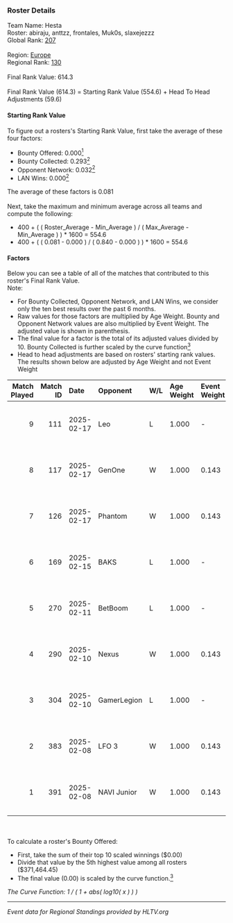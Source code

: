 ### Roster Details<br />
Team Name: Hesta<br />
Roster: abiraju, anttzz, frontales, Muk0s, slaxejezzz<br />
Global Rank: [207](../../standings_global_2025_02_24.md)<br />
<br />
Region: [Europe]( ../../standings_europe_2025_02_24.md)<br />
Regional Rank: [130]( ../../standings_europe_2025_02_24.md)<br />
<br />
Final Rank Value:  614.3<br />
<br />
Final Rank Value (614.3) = Starting Rank Value (554.6) + Head To Head Adjustments (59.6)<br />

#### Starting Rank Value<br />
To figure out a rosters's Starting Rank Value, first take the average of these four factors:<br />
- Bounty Offered: 0.000[<sup>1</sup>](#table2)
- Bounty Collected: 0.293[<sup>2</sup>](#table1)
- Opponent Network: 0.032[<sup>2</sup>](#table1)
- LAN Wins: 0.000[<sup>2</sup>](#table1)

The average of these factors is 0.081<br />
<br />
Next, take the maximum and minimum average across all teams and compute the following:<br />
- 400 + ( ( Roster_Average - Min_Average ) / ( Max_Average - Min_Average ) ) * 1600 = 554.6
- 400 + ( ( 0.081 - 0.000 ) / ( 0.840 - 0.000 ) ) * 1600 = 554.6


#### Factors<br />
Below you can see a table of all of the matches that contributed to this roster's Final Rank Value.<br />
Note:<br />

- For Bounty Collected, Opponent Network, and LAN Wins, we consider only the ten best results over the past 6 months.
- Raw values for those factors are multiplied by Age Weight. Bounty and Opponent Network values are also multiplied by Event Weight. The adjusted value is shown in parenthesis.
- The final value for a factor is the total of its adjusted values divided by 10. Bounty Collected is further scaled by the curve function[<sup>3</sup>](#curveFunction)
- Head to head adjustments are based on rosters' starting rank values. The results shown below are adjusted by Age Weight and not Event Weight
<span id="table1"></span><br />


| Match Played | Match ID | Date       | Opponent    | W/L | Age Weight | Event Weight | Bounty Collected | Opponent Network | LAN Wins  | H2H Adj. | Roster                                        |
| -: | -: | :- | :- | :- | :- | :- | :- | :- | :- | -: | :- |
|            9 |      111 | 2025-02-17 | Leo         | L   | 1.000      | -            | -                | -                | -         |    -8.84 | abiraju, anttzz, frontales, Muk0s, slaxejezzz |
|            8 |      117 | 2025-02-17 | GenOne      | W   | 1.000      | 0.143        | 0.008 (0.001)    | 0.573 (0.082)    | 0 (0.000) |    22.74 | abiraju, anttzz, frontales, Muk0s, slaxejezzz |
|            7 |      126 | 2025-02-17 | Phantom     | W   | 1.000      | 0.143        | 0.000 (0.000)    | 0.000 (0.000)    | 0 (0.000) |     7.74 | abiraju, anttzz, frontales, Muk0s, slaxejezzz |
|            6 |      169 | 2025-02-15 | BAKS        | L   | 1.000      | -            | -                | -                | -         |   -23.46 | abiraju, anttzz, frontales, Muk0s, slaxejezzz |
|            5 |      270 | 2025-02-11 | BetBoom     | L   | 1.000      | -            | -                | -                | -         |    -2.53 | abiraju, anttzz, frontales, Muk0s, slaxejezzz |
|            4 |      290 | 2025-02-10 | Nexus       | W   | 1.000      | 0.143        | 0.172 (0.025)    | 0.614 (0.088)    | 0 (0.000) |    28.11 | abiraju, anttzz, frontales, Muk0s, slaxejezzz |
|            3 |      304 | 2025-02-10 | GamerLegion | L   | 1.000      | -            | -                | -                | -         |    -0.20 | abiraju, anttzz, frontales, Muk0s, slaxejezzz |
|            2 |      383 | 2025-02-08 | LFO 3       | W   | 1.000      | 0.143        | 0.000 (0.000)    | 0.059 (0.008)    | 0 (0.000) |     8.57 | abiraju, anttzz, frontales, Muk0s, slaxejezzz |
|            1 |      391 | 2025-02-08 | NAVI Junior | W   | 1.000      | 0.143        | 0.088 (0.013)    | 1.000 (0.143)    | 0 (0.000) |    27.51 | abiraju, anttzz, frontales, Muk0s, slaxejezzz |

<br />
<span id="table2"></span><br />
To calculate a roster's Bounty Offered:<br />

- First, take the sum of their top 10 scaled winnings ($0.00)
- Divide that value by the 5th highest value among all rosters ($371,464.45)
- The final value (0.00) is scaled by the curve function.[<sup>3</sup>](#curveFunction)

<span id="curveFunction"></span>_The Curve Function: 1 / ( 1 + abs( log10( x ) ) )_<br />

---
_Event data for Regional Standings provided by HLTV.org_<br />
